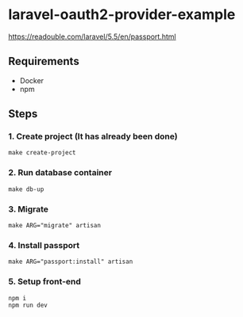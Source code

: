# laravel-oauth2-provider-example
https://readouble.com/laravel/5.5/en/passport.html

## Requirements
- Docker
- npm

## Steps
### 1. Create project (It has already been done)
    make create-project
### 2. Run database container
    make db-up
### 3. Migrate
    make ARG="migrate" artisan
### 4. Install passport
    make ARG="passport:install" artisan
### 5. Setup front-end
    npm i
    npm run dev
    
